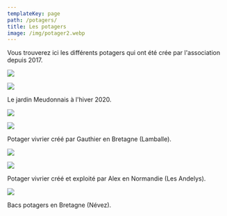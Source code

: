 ```yaml
---
templateKey: page
path: /potagers/
title: Les potagers
image: /img/potager2.webp
---
```


Vous trouverez ici les différents potagers qui ont été crée par l'association depuis 2017.

![](/img/photo-1er-page.jpg)

![](/img/potager.webp)

Le jardin Meudonnais à l'hiver 2020.

![](/img/130891546_151426039657313_1623318123570004091_n.jpg)

![](/img/130934817_407549747262666_6399146321865681588_n.jpg)

Potager vivrier créé par Gauthier en Bretagne (Lamballe).

![](/img/potager-mesnil-avril-2021.jpg)

![](/img/zone-de-culture-printemps-2020-3-.jpg)

Potager vivrier créé et exploité par Alex en Normandie (Les Andelys).

![](/img/pota-kermen-2.jpg)

Bacs potagers en Bretagne (Névez).

